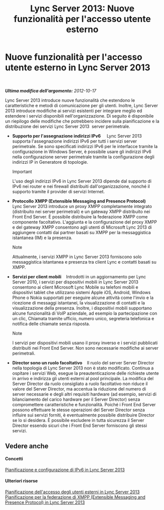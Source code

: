 ﻿---
title: "Lync Server 2013: Nuove funzionalità per l'accesso utente esterno"
TOCTitle: Nuove funzionalità per l'accesso utente esterno
ms:assetid: 99da6bd5-ec14-4ad9-8f7d-37fbddf567dd
ms:mtpsurl: https://technet.microsoft.com/it-it/library/Gg398794(v=OCS.15)
ms:contentKeyID: 49301425
ms.date: 08/24/2015
mtps_version: v=OCS.15
ms.translationtype: HT
---

# Nuove funzionalità per l'accesso utente esterno in Lync Server 2013

 

_**Ultima modifica dell'argomento:** 2012-10-17_

Lync Server 2013 introduce nuove funzionalità che estendono le caratteristiche e metodi di comunicazione per gli utenti. Inoltre, Lync Server 2013 introduce modifiche ai servizi esistenti per integrare meglio ed estendere i servizi disponibili nell'organizzazione. Di seguito è disponibile un riepilogo delle modifiche che potrebbero incidere sulla pianificazione e la distribuzione dei servizi Lync Server 2013  server perimetrale.

  - **Supporto per l'assegnazione indirizzi IPv6**     Lync Server 2013 supporta l'assegnazione indirizzi IPv6 per tutti i servizi server perimetrale. Se sono specificati indirizzi IPv6 per le interfacce tramite la configurazione in Windows Server, è possibile usare gli indirizzi IPv6 nella configurazione server perimetrale tramite la configurazione degli indirizzi IP in Generatore di topologie.
    
    > [!important]  
    > L'uso degli indirizzi IPv6 in Lync Server 2013 dipende dal supporto di IPv6 nei router e nei firewall distribuiti dall'organizzazione, nonché il supporto tramite il provider di servizi Internet.

  - **Protocollo XMPP (Extensible Messaging and Presence Protocol)**     Lync Server 2013 introduce un proxy XMPP completamente integrato (distribuito nei server perimetrali) e un gateway XMPP distribuito nei Front End Server. È possibile distribuire la federazione XMPP come componente facoltativo. L'aggiunta e la configurazione del proxy XMPP e del gateway XMPP consentono agli utenti di Microsoft Lync 2013 di aggiungere contatti dai partner basati su XMPP per la messaggistica istantanea (IM) e la presenza.
    

    > [!NOTE]
    > Attualmente, i servizi XMPP in Lync Server 2013 forniscono solo messaggistica istantanea e presenza tra client Lync e contatti basati su XMPP.



  - **Servizi per client mobili**    Introdotti in un aggiornamento per Lync Server 2010, i servizi per dispositivi mobili in Lync Server 2013 consentono ai client Microsoft Lync Mobile su telefoni mobili e dispositivi tablet che utilizzano sistemi Apple iOS, Android, Windows Phone o Nokia supportati per eseguire alcune attività come l'invio e la ricezione di messaggi istantanei, la visualizzazione di contatti e la visualizzazione della presenza. Inoltre, i dispositivi mobili supportano alcune funzionalità di VoIP aziendale, ad esempio la partecipazione con un clic, Chiamata tramite ufficio, numero unico, segreteria telefonica e notifica delle chiamate senza risposta.
    

    > [!NOTE]
    > I servizi per dispositivi mobili usano il proxy inverso e i servizi pubblicati distribuiti nei Front End Server. Non sono necessarie modifiche ai server perimetrali.



  - **Director sono un ruolo facoltativo**    Il ruolo del server Server Director nella topologia di Lync Server 2013 non è stato modificato. Continua a ospitare i servizi Web, esegue la preautenticazione delle richieste utente in arrivo e indirizza gli utenti esterni al pool principale. La modifica del Server Director da ruolo consigliato a ruolo facoltativo non riduce il valore del Server Director, ma accentua la riduzione del numero di server necessarie e degli altri requisiti hardware (ad esempio, servizi di bilanciamento del carico hardware per il Server Director) senza compromettere caratteristiche e funzionalità. Poiché i Front End Server possono effettuare le stesse operazioni del Server Director senza influire sui servizi forniti, è eventualmente possibile distribuire Director se lo si desidera. È possibile escludere in tutta sicurezza il Server Director essendo sicuri che i Front End Server forniscono gli stessi servizi.

## Vedere anche

#### Concetti

[Pianificazione e configurazione di IPv6 in Lync Server 2013](lync-server-2013-planning-for-and-configuring-ipv6.md)  

#### Ulteriori risorse

[Pianificazione dell'accesso degli utenti esterni in Lync Server 2013](lync-server-2013-planning-for-external-user-access.md)  
[Pianificazione per la federazione di XMPP (Extensible Messaging and Presence Protocol) in Lync Server 2013](lync-server-2013-planning-for-extensible-messaging-and-presence-protocol-xmpp-federation.md)

